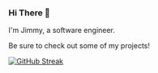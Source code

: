 ### Hi There 👋

I'm Jimmy, a software engineer.

Be sure to check out some of my projects!

<!-- [My LinkedIn](https://www.linkedin.com/in/jimmycollins-softwareengineer/)
 -->
<!-- [Personal Site](http://jimmycollins.me/)
 -->
 [![GitHub Streak](https://github-readme-streak-stats.herokuapp.com?user=slimjim49j&theme=dark&hide_border=true&date_format=M%20j%5B%2C%20Y%5D)](https://git.io/streak-stats) 

<!--
**slimjim49j/slimjim49j** is a ✨ _special_ ✨ repository because its `README.md` (this file) appears on your GitHub profile.

Here are some ideas to get you started:

- 🔭 I’m currently working on ...
- 🌱 I’m currently learning ...
- 👯 I’m looking to collaborate on ...
- 🤔 I’m looking for help with ...
- 💬 Ask me about ...
- 📫 How to reach me: ...
- 😄 Pronouns: ...
- ⚡ Fun fact: ...
-->
